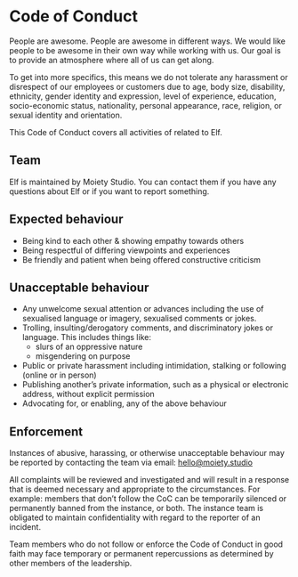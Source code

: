 # Code of Conduct

People are awesome. People are awesome in different ways. We would like people to be awesome in their own way while working with us. Our goal is to provide an atmosphere where all of us can get along.

To get into more specifics, this means we do not tolerate any harassment or disrespect of our employees or customers due to age, body size, disability, ethnicity, gender identity and expression, level of experience, education, socio-economic status, nationality, personal appearance, race, religion, or sexual identity and orientation.

This Code of Conduct covers all activities of related to Elf.

## Team

Elf is maintained by Moiety Studio. You can contact them if you have any questions about Elf or if you want to report something.

## Expected behaviour

- Being kind to each other & showing empathy towards others
- Being respectful of differing viewpoints and experiences
- Be friendly and patient when being offered constructive criticism

## Unacceptable behaviour

- Any unwelcome sexual attention or advances including the use of sexualised language or imagery, sexualised comments or jokes.
- Trolling, insulting/derogatory comments, and discriminatory jokes or language. This includes things like:
    - slurs of an oppressive nature
    - misgendering on purpose
- Public or private harassment including intimidation, stalking or following (online or in person)
- Publishing another’s private information, such as a physical or electronic address, without explicit permission
- Advocating for, or enabling, any of the above behaviour

## Enforcement

Instances of abusive, harassing, or otherwise unacceptable behaviour may be reported by contacting the team via email: [hello@moiety.studio](mailto:hello@moiety.studio)

All complaints will be reviewed and investigated and will result in a response that is deemed necessary and appropriate to the circumstances. For example: members that don’t follow the CoC can be temporarily silenced or permanently banned from the instance, or both. The instance team is obligated to maintain confidentiality with regard to the reporter of an incident.

Team members who do not follow or enforce the Code of Conduct in good faith may face temporary or permanent repercussions as determined by other members of the leadership.
